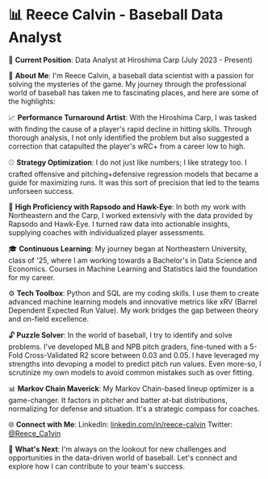 # 📊 **Reece Calvin - Baseball Data Analyst**

🏢 **Current Position**: Data Analyst at Hiroshima Carp (July 2023 - Present)

🧠 **About Me**:
I'm Reece Calvin, a baseball data scientist with a passion for solving the mysteries of the game. My journey through the professional world of baseball has taken me to fascinating places, and here are some of the highlights:

📈 **Performance Turnaround Artist**:
With the Hiroshima Carp, I was tasked with finding the cause of a player's rapid decline in hitting skills. Through thorough analysis, I not only identified the problem but also suggested a correction that catapulted the player's wRC+ from a career low to high.

⚾ **Strategy Optimization**:
I do not just like numbers; I like strategy too. I crafted offensive and pitching+defensive regression models that became a guide for maximizing runs. It was this sort of precision that led to the teams unforseen success.

📡 **High Proficiency with Rapsodo and Hawk-Eye**:
In both my work with Northeastern and the Carp, I worked extensivly with the data provided by Rapsodo and Hawk-Eye. I turned raw data into actionable insights, supplying coaches with individualized player assessments.

🎓 **Continuous Learning**:
My journey began at Northeastern University, class of '25, where I am working towards a Bachelor's in Data Science and Economics. Courses in Machine Learning and Statistics laid the foundation for my career.

⚙️ **Tech Toolbox**:
Python and SQL are my coding skills. I use them to create advanced machine learning models and innovative metrics like xRV (Barrel Dependent Expected Run Value). My work bridges the gap between theory and on-field excellence.

🔓 **Puzzle Solver**:
In the world of baseball, I try to identify and solve problems. I've developed MLB and NPB pitch graders, fine-tuned with a 5-Fold Cross-Validated R2 score between 0.03 and 0.05. I have leveraged my strengths into devoping a model to predict pitch run values. Even more-so, I scrutinize my own models to avoid common mistakes such as over fitting.

📊 **Markov Chain Maverick**:
My Markov Chain-based lineup optimizer is a game-changer. It factors in pitcher and batter at-bat distributions, normalizing for defense and situation. It's a strategic compass for coaches.

🌐 **Connect with Me**:
LinkedIn: [linkedin.com/in/reece-calvin](https://www.linkedin.com/in/reece-calvin/)
Twitter: [@Reece_Ca1vin](https://twitter.com/Reece_Ca1vin)

🔮 **What's Next**:
I'm always on the lookout for new challenges and opportunities in the data-driven world of baseball. Let's connect and explore how I can contribute to your team's success.
